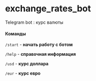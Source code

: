# exchange_rates_bot
Telegram bot : курс валюты

#### Команды
`/start` - **начать работу с ботом**

`/help` - **справочная информация**

`/usd` - **курс доллара**

`/eur` - **курс евро**

